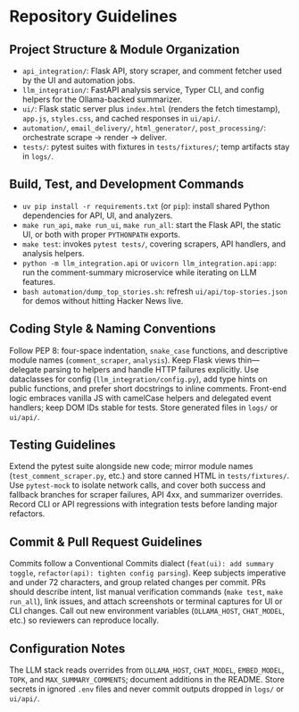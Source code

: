 # Repository Guidelines

## Project Structure & Module Organization
- `api_integration/`: Flask API, story scraper, and comment fetcher used by the UI and automation jobs.
- `llm_integration/`: FastAPI analysis service, Typer CLI, and config helpers for the Ollama-backed summarizer.
- `ui/`: Flask static server plus `index.html` (renders the fetch timestamp), `app.js`, `styles.css`, and cached responses in `ui/api/`.
- `automation/`, `email_delivery/`, `html_generator/`, `post_processing/`: orchestrate scrape → render → deliver.
- `tests/`: pytest suites with fixtures in `tests/fixtures/`; temp artifacts stay in `logs/`.

## Build, Test, and Development Commands
- `uv pip install -r requirements.txt` (or `pip`): install shared Python dependencies for API, UI, and analyzers.
- `make run_api`, `make run_ui`, `make run_all`: start the Flask API, the static UI, or both with proper `PYTHONPATH` exports.
- `make test`: invokes `pytest tests/`, covering scrapers, API handlers, and analysis helpers.
- `python -m llm_integration.api` or `uvicorn llm_integration.api:app`: run the comment-summary microservice while iterating on LLM features.
- `bash automation/dump_top_stories.sh`: refresh `ui/api/top-stories.json` for demos without hitting Hacker News live.

## Coding Style & Naming Conventions
Follow PEP 8: four-space indentation, `snake_case` functions, and descriptive module names (`comment_scraper`, `analysis`). Keep Flask views thin—delegate parsing to helpers and handle HTTP failures explicitly. Use dataclasses for config (`llm_integration/config.py`), add type hints on public functions, and prefer short docstrings to inline comments. Front-end logic embraces vanilla JS with camelCase helpers and delegated event handlers; keep DOM IDs stable for tests. Store generated files in `logs/` or `ui/api/`.

## Testing Guidelines
Extend the pytest suite alongside new code; mirror module names (`test_comment_scraper.py`, etc.) and store canned HTML in `tests/fixtures/`. Use `pytest-mock` to isolate network calls, and cover both success and fallback branches for scraper failures, API 4xx, and summarizer overrides. Record CLI or API regressions with integration tests before landing major refactors.

## Commit & Pull Request Guidelines
Commits follow a Conventional Commits dialect (`feat(ui): add summary toggle`, `refactor(api): tighten config parsing`). Keep subjects imperative and under 72 characters, and group related changes per commit. PRs should describe intent, list manual verification commands (`make test`, `make run_all`), link issues, and attach screenshots or terminal captures for UI or CLI changes. Call out new environment variables (`OLLAMA_HOST`, `CHAT_MODEL`, etc.) so reviewers can reproduce locally.

## Configuration Notes
The LLM stack reads overrides from `OLLAMA_HOST`, `CHAT_MODEL`, `EMBED_MODEL`, `TOPK`, and `MAX_SUMMARY_COMMENTS`; document additions in the README. Store secrets in ignored `.env` files and never commit outputs dropped in `logs/` or `ui/api/`.
